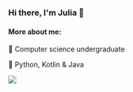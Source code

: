### Hi there, I'm Julia 👋
  
#### More about me:
  
🔭 Computer science undergraduate

🌱 Python, Kotlin & Java

  <img src="https://github-readme-stats.vercel.app/api/top-langs/?username=campanula&hide=jupyter notebook">
<!--
**campanula/campanula** is a ✨ _special_ ✨ repository because its `README.md` (this file) appears on your GitHub profile.

Here are some ideas to get you started:

- 🔭 I’m currently working on ...
- 🌱 I’m currently learning ...
- 👯 I’m looking to collaborate on ...
- 🤔 I’m looking for help with ...
- 💬 Ask me about ...
- 📫 How to reach me: ...
- 😄 Pronouns: ...
- ⚡ Fun fact: ...
-->

